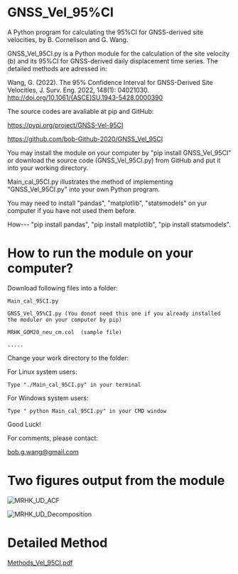 # GNSS_Vel_95%CI
A Python program for calculating the 95%CI for GNSS-derived site velocities, by B. Cornelison and G. Wang.

GNSS_Vel_95CI.py is a Python module for the calculation of the site velocity (b) and its 95%CI for GNSS-derived daily displacement time series.
The detailed methods are adressed in:

Wang, G. (2022). The 95% Confidence Interval for GNSS-Derived Site Velocities, J. Surv. Eng. 2022, 148(1): 04021030. 
http://doi.org/10.1061/(ASCE)SU.1943-5428.0000390

The source codes are avaliable at pip and GitHub:

https://pypi.org/project/GNSS-Vel-95CI

https://github.com/bob-Github-2020/GNSS_Vel_95CI

You may install the module on your computer by "pip install GNSS_Vel_95CI" or download the source code (GNSS_Vel_95CI.py) from GitHub and put it into your working directory.

Main_cal_95CI.py illustrates the method of implementing "GNSS_Vel_95CI.py" into your own Python program.

You may need to install "pandas", "matplotlib", "statsmodels" on yur computer if you have not used them before.

How--- "pip install pandas", "pip install matplotlib", "pip install statsmodels".


# How to run the module on your computer? 

Download following files into a folder:

    Main_cal_95CI.py

    GNSS_Vel_95%CI.py (You donot need this one if you already installed the moduler on your computer by pip)

    MRHK_GOM20_neu_cm.col  (sample file)

    .....

Change your work directory to the folder:

For Linux system users:

    Type "./Main_cal_95CI.py" in your terminal

For Windows system users:

    Type " python Main_cal_95CI.py" in your CMD window


Good Luck!

For comments, please contact:

bob.g.wang@gmail.com


# Two figures output from the module

![MRHK_UD_ACF](https://user-images.githubusercontent.com/65426380/145663557-366529f1-8883-4439-9432-2693262e4349.png)

![MRHK_UD_Decomposition](https://user-images.githubusercontent.com/65426380/144967345-ca5b2264-c82e-46cf-8eed-a23d8466f6f9.png)

# Detailed Method

[Methods_Vel_95CI.pdf](https://github.com/bob-Github-2020/GNSS_Vel_95CI/files/7664316/Methods_Vel_95CI.pdf)
